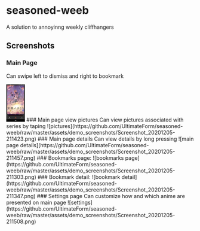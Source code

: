# seasoned-weeb
A solution to annoyinng weekly cliffhangers

## Screenshots
### Main Page
Can swipe left to dismiss and right to bookmark

<img alt="mainPage" src="https://github.com/UltimateForm/seasoned-weeb/raw/master/assets/demo_screenshots/Screenshot_20201205-211359.png" height="100"/>
### Main page view pictures
Can view pictures associated with series by taping
![pictures](https://github.com/UltimateForm/seasoned-weeb/raw/master/assets/demo_screenshots/Screenshot_20201205-211423.png)
### Main page details
Can view details by long pressing
![main page details](https://github.com/UltimateForm/seasoned-weeb/raw/master/assets/demo_screenshots/Screenshot_20201205-211457.png)
### Bookmarks page:
![bookmarks page](https://github.com/UltimateForm/seasoned-weeb/raw/master/assets/demo_screenshots/Screenshot_20201205-211303.png)
### Bookmark detail:
![bookmark detail](https://github.com/UltimateForm/seasoned-weeb/raw/master/assets/demo_screenshots/Screenshot_20201205-211347.png)
### Settings page
Can customize how and which anime are presented on main page
![settings](https://github.com/UltimateForm/seasoned-weeb/raw/master/assets/demo_screenshots/Screenshot_20201205-211508.png)
